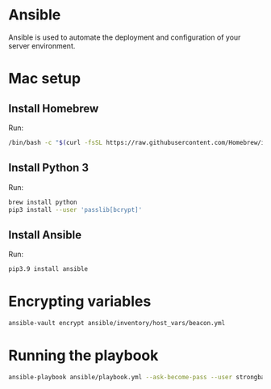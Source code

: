 # Ansible

Ansible is used to automate the deployment and configuration of your server environment.

# Mac setup

## Install Homebrew

Run:

```bash
/bin/bash -c "$(curl -fsSL https://raw.githubusercontent.com/Homebrew/install/HEAD/install.sh)"
```

## Install Python 3

Run:

```bash
brew install python
pip3 install --user 'passlib[bcrypt]'
```

## Install Ansible

Run:

```bash
pip3.9 install ansible
```

# Encrypting variables

```bash
ansible-vault encrypt ansible/inventory/host_vars/beacon.yml
```

# Running the playbook

```bash
ansible-playbook ansible/playbook.yml --ask-become-pass --user strongbad --inventory ansible/inventory/hosts.yml
```
